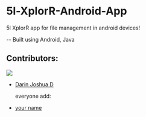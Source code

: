# 5l-XplorR-Android-App

5l XplorR app for file management in android devices!

-- Built using Android, Java

## Contributors:

<img src="https://img.shields.io/badge/Contributors-2-brightgreen">

<ul><li><a href="https://github.com/DarinJoshua-dev">Darin Joshua D</a>

everyone add: <li><a href="your github link">your name</a>

